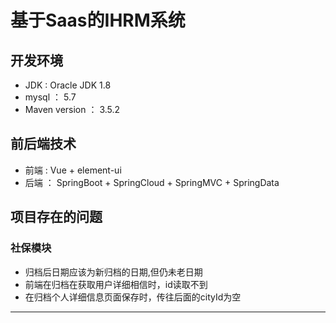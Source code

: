 # 基于Saas的IHRM系统

## 开发环境

* JDK : Oracle JDK 1.8
* mysql ： 5.7
* Maven version ： 3.5.2



## 前后端技术

* 前端 : Vue + element-ui
* 后端 ： SpringBoot + SpringCloud + SpringMVC + SpringData



## 项目存在的问题

### 社保模块

* 归档后日期应该为新归档的日期,但仍未老日期
* 前端在归档在获取用户详细相信时，id读取不到
* 在归档个人详细信息页面保存时，传往后面的cityId为空

<HR/>